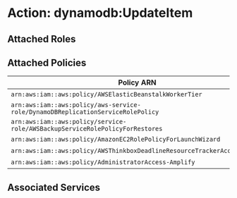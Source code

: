 # Action: dynamodb:UpdateItem

## Attached Roles

## Attached Policies

| Policy ARN | Policy Name |
|------------|-------------|
| `arn:aws:iam::aws:policy/AWSElasticBeanstalkWorkerTier` | [AWSElasticBeanstalkWorkerTier](../policies.md#awselasticbeanstalkworkertier) |
| `arn:aws:iam::aws:policy/aws-service-role/DynamoDBReplicationServiceRolePolicy` | [DynamoDBReplicationServiceRolePolicy](../policies.md#dynamodbreplicationservicerolepolicy) |
| `arn:aws:iam::aws:policy/service-role/AWSBackupServiceRolePolicyForRestores` | [AWSBackupServiceRolePolicyForRestores](../policies.md#awsbackupservicerolepolicyforrestores) |
| `arn:aws:iam::aws:policy/AmazonEC2RolePolicyForLaunchWizard` | [AmazonEC2RolePolicyForLaunchWizard](../policies.md#amazonec2rolepolicyforlaunchwizard) |
| `arn:aws:iam::aws:policy/AWSThinkboxDeadlineResourceTrackerAccessPolicy` | [AWSThinkboxDeadlineResourceTrackerAccessPolicy](../policies.md#awsthinkboxdeadlineresourcetrackeraccesspolicy) |
| `arn:aws:iam::aws:policy/AdministratorAccess-Amplify` | [AdministratorAccess-Amplify](../policies.md#administratoraccess-amplify) |

## Associated Services

